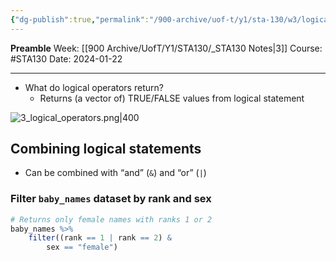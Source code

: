 ```yaml
---
{"dg-publish":true,"permalink":"/900-archive/uof-t/y1/sta-130/w3/logical-operators/","created":"2024-01-22T11:18:22.147-08:00","updated":"2024-01-23T15:42:58.871-08:00"}
---
```


**Preamble**
Week: [[900 Archive/UofT/Y1/STA130/_STA130 Notes\|3]]
Course: #STA130
Date: 2024-01-22

---

- What do logical operators return?
	- Returns (a vector of) TRUE/FALSE values from logical statement

![3_logical_operators.png|400](/img/user/900%20Archive/UofT/Y1/Files/STA130/3_logical_operators.png)

## Combining logical statements

- Can be combined with “and” (`&`) and “or” (`|`)

### Filter `baby_names` dataset by rank and sex

```r
# Returns only female names with ranks 1 or 2
baby_names %>%
	filter((rank == 1 | rank == 2) &
		sex == "female")
```